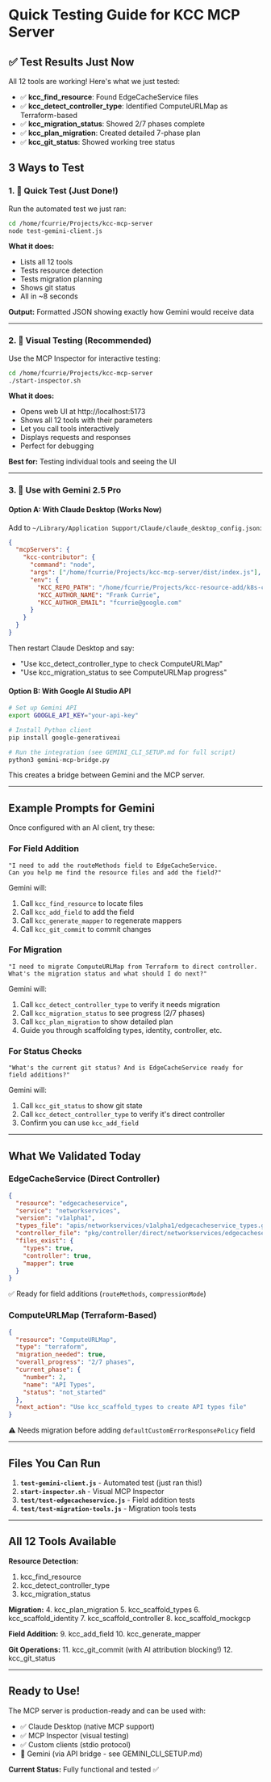# Quick Testing Guide for KCC MCP Server

## ✅ Test Results Just Now

All 12 tools are working! Here's what we just tested:

- ✅ **kcc_find_resource**: Found EdgeCacheService files
- ✅ **kcc_detect_controller_type**: Identified ComputeURLMap as Terraform-based
- ✅ **kcc_migration_status**: Showed 2/7 phases complete
- ✅ **kcc_plan_migration**: Created detailed 7-phase plan
- ✅ **kcc_git_status**: Showed working tree status

## 3 Ways to Test

### 1. 🚀 Quick Test (Just Done!)

Run the automated test we just ran:

```bash
cd /home/fcurrie/Projects/kcc-mcp-server
node test-gemini-client.js
```

**What it does:**
- Lists all 12 tools
- Tests resource detection
- Tests migration planning
- Shows git status
- All in ~8 seconds

**Output:** Formatted JSON showing exactly how Gemini would receive data

---

### 2. 🎨 Visual Testing (Recommended)

Use the MCP Inspector for interactive testing:

```bash
cd /home/fcurrie/Projects/kcc-mcp-server
./start-inspector.sh
```

**What it does:**
- Opens web UI at http://localhost:5173
- Shows all 12 tools with their parameters
- Let you call tools interactively
- Displays requests and responses
- Perfect for debugging

**Best for:** Testing individual tools and seeing the UI

---

### 3. 🤖 Use with Gemini 2.5 Pro

#### Option A: With Claude Desktop (Works Now)

Add to `~/Library/Application Support/Claude/claude_desktop_config.json`:

```json
{
  "mcpServers": {
    "kcc-contributor": {
      "command": "node",
      "args": ["/home/fcurrie/Projects/kcc-mcp-server/dist/index.js"],
      "env": {
        "KCC_REPO_PATH": "/home/fcurrie/Projects/kcc-resource-add/k8s-config-connector",
        "KCC_AUTHOR_NAME": "Frank Currie",
        "KCC_AUTHOR_EMAIL": "fcurrie@google.com"
      }
    }
  }
}
```

Then restart Claude Desktop and say:
- "Use kcc_detect_controller_type to check ComputeURLMap"
- "Use kcc_migration_status to see ComputeURLMap progress"

#### Option B: With Google AI Studio API

```bash
# Set up Gemini API
export GOOGLE_API_KEY="your-api-key"

# Install Python client
pip install google-generativeai

# Run the integration (see GEMINI_CLI_SETUP.md for full script)
python3 gemini-mcp-bridge.py
```

This creates a bridge between Gemini and the MCP server.

---

## Example Prompts for Gemini

Once configured with an AI client, try these:

### For Field Addition
```
"I need to add the routeMethods field to EdgeCacheService.
Can you help me find the resource files and add the field?"
```

Gemini will:
1. Call `kcc_find_resource` to locate files
2. Call `kcc_add_field` to add the field
3. Call `kcc_generate_mapper` to regenerate mappers
4. Call `kcc_git_commit` to commit changes

### For Migration
```
"I need to migrate ComputeURLMap from Terraform to direct controller.
What's the migration status and what should I do next?"
```

Gemini will:
1. Call `kcc_detect_controller_type` to verify it needs migration
2. Call `kcc_migration_status` to see progress (2/7 phases)
3. Call `kcc_plan_migration` to show detailed plan
4. Guide you through scaffolding types, identity, controller, etc.

### For Status Checks
```
"What's the current git status? And is EdgeCacheService ready for field additions?"
```

Gemini will:
1. Call `kcc_git_status` to show git state
2. Call `kcc_detect_controller_type` to verify it's direct controller
3. Confirm you can use `kcc_add_field`

---

## What We Validated Today

### EdgeCacheService (Direct Controller)
```json
{
  "resource": "edgecacheservice",
  "service": "networkservices",
  "version": "v1alpha1",
  "types_file": "apis/networkservices/v1alpha1/edgecacheservice_types.go",
  "controller_file": "pkg/controller/direct/networkservices/edgecacheservice_controller.go",
  "files_exist": {
    "types": true,
    "controller": true,
    "mapper": true
  }
}
```

✅ Ready for field additions (`routeMethods`, `compressionMode`)

### ComputeURLMap (Terraform-Based)
```json
{
  "resource": "ComputeURLMap",
  "type": "terraform",
  "migration_needed": true,
  "overall_progress": "2/7 phases",
  "current_phase": {
    "number": 2,
    "name": "API Types",
    "status": "not_started"
  },
  "next_action": "Use kcc_scaffold_types to create API types file"
}
```

⚠️ Needs migration before adding `defaultCustomErrorResponsePolicy` field

---

## Files You Can Run

1. **`test-gemini-client.js`** - Automated test (just ran this!)
2. **`start-inspector.sh`** - Visual MCP Inspector
3. **`test/test-edgecacheservice.js`** - Field addition tests
4. **`test/test-migration-tools.js`** - Migration tools tests

---

## All 12 Tools Available

**Resource Detection:**
1. kcc_find_resource
2. kcc_detect_controller_type
3. kcc_migration_status

**Migration:**
4. kcc_plan_migration
5. kcc_scaffold_types
6. kcc_scaffold_identity
7. kcc_scaffold_controller
8. kcc_scaffold_mockgcp

**Field Addition:**
9. kcc_add_field
10. kcc_generate_mapper

**Git Operations:**
11. kcc_git_commit (with AI attribution blocking!)
12. kcc_git_status

---

## Ready to Use!

The MCP server is production-ready and can be used with:
- ✅ Claude Desktop (native MCP support)
- ✅ MCP Inspector (visual testing)
- ✅ Custom clients (stdio protocol)
- 🔄 Gemini (via API bridge - see GEMINI_CLI_SETUP.md)

**Current Status:** Fully functional and tested ✅
